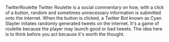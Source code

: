 TwitterRoulette
Twitter Roulette is a social commentary on how, with a click of a button, random and sometimes unnecessary information is submitted onto the internet. When the button is clicked, a Twitter Bot known as Cyan Slayter initates randomly generated tweets on the internet. It's a game of roulette because the player may launch good or bad tweets. The idea here is to think before you act because it's worth the thought. 
